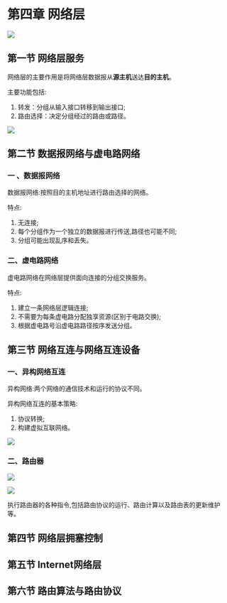 # 第四章 网络层

![](F:\自考\计算机网络原理\img\2020-06-05_165758.jpg)

## 第一节 网络层服务

 网络层的主要作用是将网络层数据报从**源主机**送达**目的主机**。

 主要功能包括:

1. 转发：分组从输入接口转移到输出接口;
2. 路由选择：决定分组经过的路由或路径。

![](F:\自考\计算机网络原理\img\2020-06-05_170431.jpg)

## 第二节 数据报网络与虚电路网络

### 一 、数据报网络

数据报网络:按照目的主机地址进行路由选择的网络。

特点:

1. 无连接;
2. 每个分组作为一个独立的数据报进行传送,路径也可能不同;
3. 分组可能出现乱序和丢失。

###  二、虚电路网络

虚电路网络在网络层提供面向连接的分组交换服务。

特点:

1. 建立一条网络层逻辑连接;
2. 不需要为每条虚电路分配独享资源(区别于电路交换);
3. 根据虚电路号沿虚电路路径按序发送分组。

## 第三节 网络互连与网络互连设备

 ### 一、异构网络互连

异构网络:两个网络的通信技术和运行的协议不同。

异构网络互连的基本策略:

1. 协议转换;
2. 构建虚拟互联网络。

![](F:\自考\计算机网络原理\img\2020-06-05_172806.jpg)

###  二、路由器

![](F:\自考\计算机网络原理\img\2020-06-05_173208.jpg)

![](F:\自考\计算机网络原理\img\2020-06-06_210307.jpg)

执行路由器的各种指令,包括路由协议的运行、路由计算以及路由表的更新维护等。

## 第四节 网络层拥塞控制

## 第五节 Internet网络层

## 第六节 路由算法与路由协议

